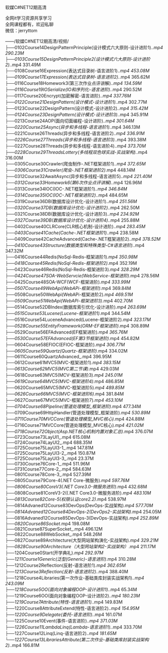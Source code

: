 软媒C#NET12期高清

全网it学习资源共享学习<br>全网课程都有，欢迎私聊<br>微信：jerryttom<br>

——/软媒C#NET12期高清/视频/<br> ├──0102Course14DesignPatternPrinciple(设计模式六大原则-设计进阶1)._.mp4 290.23M<br> ├──0103Course15DesignPatternPrinciple2(设计模式六大原则-设计进阶2)._.mp4 331.49M<br> ├──0108Course16Expression(表达式目录树-语言进阶1)._.mp4 453.08M<br> ├──0109Course17Expression(表达式目录树-语言进阶2)._.mp4 365.62M<br> ├──0116Course18Homework3(第三次作业点评讲解)._.mp4 134.59M<br> ├──0116Course19IOSerialize(IO和序列化-语言进阶)._.mp4 290.52M<br> ├──0117Course20Encrypt(加密解密-语言进阶)._.mp4 337.76M<br> ├──0122Course21DesignPattern(设计模式-设计进阶1)._.mp4 302.77M<br> ├──0123Course22DesignPattern(设计模式-设计进阶2)._.mp4 315.42M<br> ├──0124Course23DesignPattern(设计模式-设计进阶3)._.mp4 345.91M<br> ├──0213Course24AOP(面向切面编程-设计进阶)._.mp4 301.64M<br> ├──0220Course25Async(异步和多线程-语言进阶1)._.mp4 346.13M<br> ├──0221Course26Threads(异步和多线程-语言进阶2)._.mp4 336.91M<br> ├──0226Course27Threads(异步和多线程-语言进阶3)._.mp4 393.38M<br> ├──0227Course28Threads(异步和多线程-语言进阶4)._.mp4 373.70M<br> ├──0228Course29ThreadsLottery(多线程双色球实战-实战架构)._.mp4 316.00M<br> ├──0305Course30Crawler(爬虫制作-.NET框架进阶1)._.mp4 372.65M<br> ├──0306Course31Crawler(爬虫-.NET框架进阶2)_.mp4 448.14M<br> ├──0312Course32AwaitAsync(异步和多线程-语言进阶5)._.mp4 221.40M<br> ├──0312Course33Homework6(第6次作业点评讲解)._.mp4 126.96M<br> ├──0313Course34IOC(IOC-.NET框架进阶1)._.mp4 346.84M<br> ├──0314Course35IOC(IOC-.NET框架进阶2)._.mp4 484.65M<br> ├──0319Course36DB(数据库设计优化-设计进阶1)._.mp4 251.56M<br> ├──0320Course37DB(数据库设计优化-设计进阶2)._.mp4 262.50M<br> ├──0321Course38DB(数据库设计优化-设计进阶3)._.mp4 234.92M<br> ├──0327Course39DB(数据库设计优化-设计进阶4)._.mp4 255.88M<br> ├──0402Course40CLRCore(CLR核心机制-设计进阶)._.mp4 283.45M<br> ├──0403Course41Cache(Cache-.NET框架进阶1)._.mp4 238.58M<br> ├──0409Course42CacheAdvanced(Cache-.NET框架进阶2)._.mp4 378.52M<br> ├──0410Course43Structure(数据类型和特殊类型-C#语言进阶)._.mp4 347.32M<br> ├──0416Course44Redis(NoSql-Redis-框架进阶1)_.mp4 350.98M<br> ├──0418Course45Redis(NoSql-Redis-框架进阶2)_.mp4 352.19M<br> ├──0423Course46Redis(NoSql-Redis-框架进阶3)_.mp4 328.29M<br> ├──0424Course47SOA-WebServcie(WebService-框架进阶)_.mp4 278.56M<br> ├──0425Course48SOA-WCF(WCF-框架进阶)_.mp4 333.99M<br> ├──0507Course49WebApi(WebAPi-框架进阶)_.mp4 369.84M<br> ├──0508Course50WebApi(WebAPi-框架进阶2)_.mp4 469.51M<br> ├──0509Course51WebApi(WebAPi-框架进阶3)_.mp4 402.70M<br> ├──0514Course52DBIndex(数据库索引优化-设计进阶)_.mp4 263.69M<br> ├──0515Course53Lucene(Lucene-框架进阶1)_.mp4 344.54M<br> ├──0516Course54LuceneAdvanced(Lucene-框架进阶2)_.mp4 323.17M<br> ├──0528Course55EntityFramework(ORM-EF框架进阶)_.mp4 308.89M<br> ├──0529Course56EFAdvanced(EF框架进阶)_.mp4 365.76M<br> ├──0530Course57EFAdvanced(EF第3节框架进阶)_.mp4 454.82M<br> ├──0604Course58EFIOC(EFIOC-框架进阶)_.mp4 306.77M<br> ├──0605Course59Quartz(Quartz-框架进阶)_.mp4 334.02M<br> ├──0611Course60QuartzAdvanced_.mp4 396.95M<br> ├──0612Course61MVC5(MVC-框架进阶1)_.mp4 383.15M<br> ├──0613Course62MVC5(MVC第二节课)_.mp4 429.03M<br> ├──0618Course63MVC5(MCV-框架进阶3)_.mp4 245.01M<br> ├──0619Course64MVC5(MVC-框架进阶4)_.mp4 486.85M<br> ├──0620Course65MVC5(MVC-框架进阶5)_.mp4 489.85M<br> ├──0626Course66MVC5(MVC-框架进阶6)_.mp4 381.84M<br> ├──0627Course67MVC5(MVC-框架进阶7)_.mp4 453.10M<br> ├──0704Course68Pipeline(管道处理模型_框架进阶)_.mp4 477.34M<br> ├──0709Course69HttpHandler(管道处理模型_框架进阶)_.mp4 530.89M<br> ├──0711Course70MVCCore(管道处理模型_MVC核心)_.mp4 424.88M<br> ├──0716Course71MVCCore(管道处理模型_MVC核心)_.mp4 421.02M<br> ├──0718Course72Object(Asp.NET核心机制内置对象汇总)_.mp4 376.07M<br> ├──0723Course73LayUI1_.mp4 615.08M<br> ├──0724Course74LayUI2_.mp4 688.35M<br> ├──0725Course75LayUI3-1_.mp4 147.81M<br> ├──0725Course75LayUI3-2_.mp4 150.87M<br> ├──0725Course75LayUI3-3_.mp4 23.37M<br> ├──0730Course76Core-1_.mp4 511.96M<br> ├──0731Course77Core-2_.mp4 584.63M<br> ├──0801Course78Core-3_.mp4 527.39M<br> ├──0805Course79Core-4(.NET Core-微服务)_.mp4 597.76M<br> ├──0806Course80CoreV3(.NET Core3.0-微服务进阶)_.mp4 432.68M<br> ├──0808Course81CoreV3-2((.NET Core3.0-微服务进阶)_.mp4 483.10M<br> ├──0813Course82Core-5(权限认证core2.2)_.mp4 538.97M<br> ├──0814Advaned12Course83DevOps(DevOps-实战架构)_.mp4 577.70M<br> ├──0814Advaned12Course84DevOps-2(DevOps2-实战架构)_.mp4 254.05M<br> ├──0816Advaned12Course85DevOps-3(DevOps-实战架构)_.mp4 252.89M<br> ├──0820Course86Socket_.mp4 198.08M<br> ├──0821Course87SuperSocket_.mp4 496.12M<br> ├──0822Course88WebSocket_.mp4 548.26M<br> ├──0827Course89Architecture(大型网站架构演化-实战架构)_.mp4 329.21M<br> ├──0828Course90Architecture（大型网站架构2-实战架构）_.mp4 211.17M<br> ├──1204Course0Start(开学典礼)_.mp4 292.97M<br> ├──1211Course1Generic(泛型(Generic)-语言进阶)_.mp4 310.28M<br> ├──1212Course2Reflection(反射-语言进阶1)_.mp4 362.65M<br> ├──1213Course3Reflection(反射-语言进阶2)._.mp4 388.40M<br> ├──1218Course4Libraries(第一次作业-基础类库封装实战架构1)._.mp4 243.09M<br> ├──1218Course5OO(面向对象编程OOP-设计进阶1)._.mp4 65.34M<br> ├──1219Course6OO(面向对象编程OOP-设计进阶2)._.mp4 180.23M<br> ├──1219Course7Attribute(特性-语言进阶1)._.mp4 149.83M<br> ├──1220Course8AttributeExtend(特性-语言进阶2)._.mp4 154.95M<br> ├──1220Course9Delegate(委托-语言进阶)._.mp4 161.07M<br> ├──1225Course10Event(事件-语言进阶)._.mp4 371.03M<br> ├──1226Course11LambdaLinq(Lambda-语言进阶1)._.mp4 333.70M<br> ├──1227Course12Linq(Linq-语言进阶2)._.mp4 181.65M<br> └──1227Course13LibrariesAttribute(第二次作业-基础类库封装实战架构2)._.mp4 166.81M